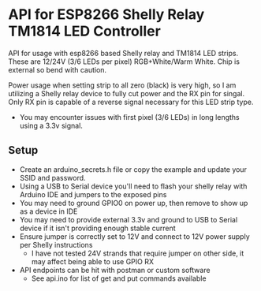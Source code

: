 # API for ESP8266 Shelly Relay TM1814 LED Controller

API for usage with esp8266 based Shelly relay and TM1814 LED strips. These are 12/24V (3/6 LEDs per pixel) RGB+White/Warm White. Chip is external so bend with caution.

Power usage when setting strip to all zero (black) is very high, so I am utilizing a Shelly relay device to fully cut power and the RX pin for singal. Only RX pin is capable of a reverse signal necessary for this LED strip type.
- You may encounter issues with first pixel (3/6 LEDs) in long lengths using a 3.3v signal.

## Setup
- Create an arduino_secrets.h file or copy the example and update your SSID and password.
- Using a USB to Serial device you'll need to flash your shelly relay with Arduino IDE and jumpers to the exposed pins
- You may need to ground GPIO0 on power up, then remove to show up as a device in IDE
- You may need to provide external 3.3v and ground to USB to Serial device if it isn't providing enough stable current
- Ensure jumper is correctly set to 12V and connect to 12V power supply per Shelly instructions
    - I have not tested 24V strands that require jumper on other side, it may affect being able to use GPIO RX 
- API endpoints can be hit with postman or custom software
    - See api.ino for list of get and put commands available
